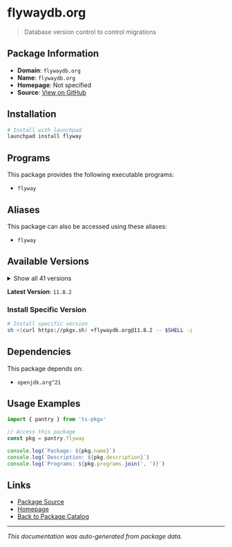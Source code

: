 # flywaydb.org

> Database version control to control migrations

## Package Information

- **Domain**: `flywaydb.org`
- **Name**: `flywaydb.org`
- **Homepage**: Not specified
- **Source**: [View on GitHub](https://github.com/pkgxdev/pantry/tree/main/projects/flywaydb.org/package.yml)

## Installation

```bash
# Install with launchpad
launchpad install flyway
```

## Programs

This package provides the following executable programs:

- `flyway`

## Aliases

This package can also be accessed using these aliases:

- `flyway`

## Available Versions

<details>
<summary>Show all 41 versions</summary>

- `11.8.2`, `11.8.1`, `11.8.0`, `11.7.2`, `11.7.1`
- `11.7.0`, `11.6.0`, `11.5.0`, `11.4.1`, `11.4.0`
- `11.3.4`, `11.3.3`, `11.3.2`, `11.3.1`, `11.3.0`
- `11.2.0`, `11.1.1`, `11.1.0`, `11.0.1`, `11.0.0`
- `10.22.0`, `10.21.0`, `10.20.1`, `10.20.0`, `10.19.0`
- `10.18.2`, `10.18.1`, `10.18.0`, `10.17.3`, `10.17.2`
- `10.17.1`, `10.17.0`, `10.16.0`, `10.15.2`, `10.15.0`
- `10.14.0`, `10.13.0`, `10.12.0`, `10.11.1`, `10.11.0`
- `10.10.0`

</details>

**Latest Version**: `11.8.2`

### Install Specific Version

```bash
# Install specific version
sh <(curl https://pkgx.sh) +flywaydb.org@11.8.2 -- $SHELL -i
```

## Dependencies

This package depends on:

- `openjdk.org^21`

## Usage Examples

```typescript
import { pantry } from 'ts-pkgx'

// Access this package
const pkg = pantry.flyway

console.log(`Package: ${pkg.name}`)
console.log(`Description: ${pkg.description}`)
console.log(`Programs: ${pkg.programs.join(', ')}`)
```

## Links

- [Package Source](https://github.com/pkgxdev/pantry/tree/main/projects/flywaydb.org/package.yml)
- [Homepage](#)
- [Back to Package Catalog](../package-catalog.md)

---

*This documentation was auto-generated from package data.*
